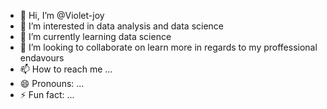- 👋 Hi, I’m @Violet-joy
- 👀 I’m interested in data analysis and data science
- 🌱 I’m currently learning data science 
- 💞️ I’m looking to collaborate on learn more in regards to my proffessional endavours
- 📫 How to reach me ...
- 😄 Pronouns: ...
- ⚡ Fun fact: ...

<!---
Violet-joy/Violet-joy is a ✨ special ✨ repository because its `README.md` (this file) appears on your GitHub profile.
You can click the Preview link to take a look at your changes.
--->

